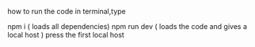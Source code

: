 how to run the code in terminal,type

npm i ( loads all dependencies)
npm run dev ( loads the code and gives a local host )
press the first local host 
